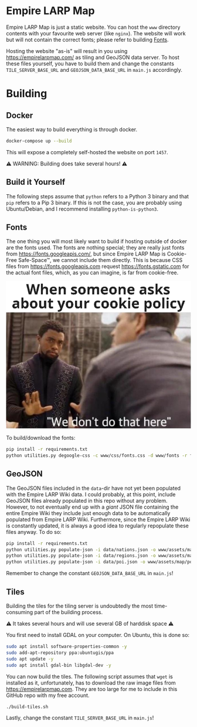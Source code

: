 # Empire LARP Map

Empire LARP Map is just a static website. You can host the `www` directory contents with your favourite web server (like `nginx`). The website will work but will not contain the correct fonts; please refer to building [Fonts](#Fonts).

Hosting the website "as-is" will result in you using https://empirelarpmap.com/ as tiling and GeoJSON data server. To host these files yourself, you have to build them and change the constants `TILE_SERVER_BASE_URL` and `GEOJSON_DATA_BASE_URL` in `main.js` accordingly.

# Building

## Docker

The easiest way to build everything is through docker.

```bash
docker-compose up --build
```

This will expose a completely self-hosted the website on port `1457`.

⚠️ WARNING: Building does take several hours! ⚠️

## Build it Yourself

The following steps assume that `python` refers to a Python 3 binary and that `pip` refers to a Pip 3 binary. If this is not the case, you are probably using Ubuntu/Debian, and I recommend installing `python-is-python3`.

## Fonts

The one thing you will most likely want to build if hosting outside of docker are the fonts used. The fonts are nothing special; they are really just fonts from https://fonts.googleapis.com/, but since Empire LARP Map is Cookie-Free Safe-Space™, we cannot include them directly. This is because CSS files from https://fonts.googleapis.com request https://fonts.gstatic.com for the actual font files, which, as you can imagine, is far from cookie-free.

![meme](/meme.png?raw=true "meme")

To build/download the fonts:

```bash
pip install -r requirements.txt
python utilities.py degoogle-css -c www/css/fonts.css -d www/fonts -r fonts -u "https://fonts.googleapis.com/css2?family=Raleway:ital,wght@0,100;0,200;0,300;0,400;0,500;0,600;0,700;0,800;0,900;1,100;1,200;1,300;1,400;1,500;1,600;1,700;1,800;1,900&display=swap"
```

## GeoJSON

The GeoJSON files included in the `data`-dir have not yet been populated with the Empire LARP Wiki data. I could probably, at this point, include GeoJSON files already populated in this repo without any problem. However, to not eventually end up with a _giant_ JSON file containing the entire Empire Wiki they include just enough data to be automatically populated from Empire LARP Wiki. Furthermore, since the Empire LARP Wiki is constantly updated, it is always a good idea to regularly repopulate these files anyway. To do so:

```bash
pip install -r requirements.txt
python utilities.py populate-json -i data/nations.json -o www/assets/map/nations.json
python utilities.py populate-json -i data/regions.json -o www/assets/map/regions.json
python utilities.py populate-json -i data/poi.json -o www/assets/map/poi.json
```

Remember to change the constant `GEOJSON_DATA_BASE_URL` in `main.js`!

## Tiles

Building the tiles for the tiling server is undoubtedly the most time-consuming part of the building process.

⚠️ It takes several hours and will use several GB of harddisk space ⚠️

You first need to install GDAL on your computer. On Ubuntu, this is done so:

```bash
sudo apt install software-properties-common -y
sudo add-apt-repository ppa:ubuntugis/ppa
sudo apt update -y
sudo apt install gdal-bin libgdal-dev -y
```

You can now build the tiles. The following script assumes that `wget` is installed as it, unfortunately, has to download the raw image files from https://empirelarpmap.com. They are too large for me to include in this GitHub repo with my free account.

```bash
./build-tiles.sh
```

Lastly, change the constant `TILE_SERVER_BASE_URL` in `main.js`!
